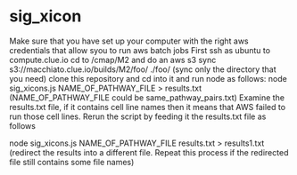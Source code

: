 # sig_xicon
Make sure that you have set up your computer with the right aws credentials that allow syou to run aws batch jobs
First ssh as ubuntu to compute.clue.io
cd to /cmap/M2 and do an aws s3 sync s3://macchiato.clue.io/builds/M2/foo/ ./foo/ (sync only the directory that you need)
clone this repository and cd into it and run node as follows:
 node sig_xicons.js NAME_OF_PATHWAY_FILE > results.txt (NAME_OF_PATHWAY_FILE could be same_pathway_pairs.txt)
 Examine the results.txt file, if it contains cell line names then it means that AWS failed to run those cell lines.
Rerun the script by feeding it the results.txt file as follows

node sig_xicons.js NAME_OF_PATHWAY_FILE results.txt > results1.txt (redirect the results into a different file. Repeat this process if the redirected file still contains some file names)

